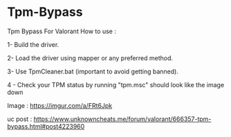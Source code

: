 # Tpm-Bypass
Tpm Bypass For Valorant
How to use :

1- Build the driver.

2- Load the driver using mapper or any preferred method.

3- Use TpmCleaner.bat (important to avoid getting banned).

4 - Check your TPM status by running "tpm.msc" should look like the image down

Image : https://imgur.com/a/FRt6Jpk

uc post : https://www.unknowncheats.me/forum/valorant/666357-tpm-bypass.html#post4223960
